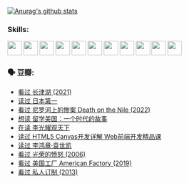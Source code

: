 
[![Anurag's github stats](https://github-readme-stats.vercel.app/api?username=w940853815)](https://github.com/anuraghazra/github-readme-stats)

### Skills:

<code><img height="32" src="https://cdn.jsdelivr.net/npm/simple-icons@v5/icons/python.svg"></code>
<code><img height="32" src="https://cdn.jsdelivr.net/npm/simple-icons@v5/icons/javascript.svg"></code>
<code><img height="32" src="https://cdn.jsdelivr.net/npm/simple-icons@v5/icons/django.svg"></code>
<code><img height="32" src="https://cdn.jsdelivr.net/npm/simple-icons@v5/icons/flask.svg"></code>
<code><img height="32" src="https://cdn.jsdelivr.net/npm/simple-icons@v5/icons/vuetify.svg"></code>
<code><img height="32" src="https://cdn.jsdelivr.net/npm/simple-icons@v5/icons/git.svg"></code>
<code><img height="32" src="https://cdn.jsdelivr.net/npm/simple-icons@v5/icons/docker.svg"></code>
<code><img height="32" src="https://cdn.jsdelivr.net/npm/simple-icons@v5/icons/postgresql.svg"></code>
<code><img height="32" src="https://cdn.jsdelivr.net/npm/simple-icons@v5/icons/elasticsearch.svg"></code>
<code><img height="32" src="https://cdn.jsdelivr.net/npm/simple-icons@v5/icons/macos.svg"></code>
<code><img height="32" src="https://cdn.jsdelivr.net/npm/simple-icons@v5/icons/linux.svg"></code>

### 🗣 豆瓣:

<!-- DOUBAN-ACTIVITIES:START -->
- [看过 长津湖‎ (2021)](https://www.douban.com/people/136069238/status/3770847642/?_i=45424321)
- [读过 日本第一](https://www.douban.com/people/136069238/status/3770375760/?_i=45424321)
- [看过 尼罗河上的惨案 Death on the Nile‎ (2022)](https://www.douban.com/people/136069238/status/3769491950/?_i=45424321)
- [想读 留学美国：一个时代的故事](https://www.douban.com/people/136069238/status/3768550721/?_i=45424321)
- [在读 李光耀观天下](https://www.douban.com/people/136069238/status/3766041312/?_i=45424321)
- [读过 HTML5 Canvas开发详解 Web前端开发精品课](https://www.douban.com/people/136069238/status/3766040143/?_i=45424321)
- [读过 李鸿章·袁世凯](https://www.douban.com/people/136069238/status/3761877441/?_i=45424321)
- [看过 光荣的愤怒‎ (2006)](https://www.douban.com/people/136069238/status/3761756079/?_i=45424321)
- [看过 美国工厂 American Factory‎ (2019)](https://www.douban.com/people/136069238/status/3755217209/?_i=45424321)
- [看过 私人订制‎ (2013)](https://www.douban.com/people/136069238/status/3754213881/?_i=45424321)
<!-- DOUBAN-ACTIVITIES:END -->
<!--
**w940853815/w940853815** is a ✨ _special_ ✨ repository because its `README.md` (this file) appears on your GitHub profile.

Here are some ideas to get you started:

- 🔭 I’m currently working on ...
- 🌱 I’m currently learning ...
- 👯 I’m looking to collaborate on ...
- 🤔 I’m looking for help with ...
- 💬 Ask me about ...
- 📫 How to reach me: ...
- 😄 Pronouns: ...
- ⚡ Fun fact: ...
-->
